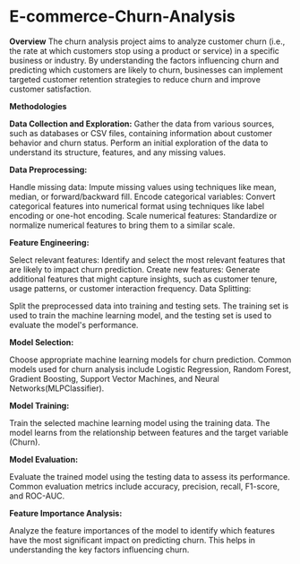 # E-commerce-Churn-Analysis

**Overview**
The churn analysis project aims to analyze customer churn (i.e., the rate at which customers stop using a product or service) in a specific business or industry. By understanding the factors influencing churn and predicting which customers are likely to churn, businesses can implement targeted customer retention strategies to reduce churn and improve customer satisfaction.

**Methodologies**

**Data Collection and Exploration:**
Gather the data from various sources, such as databases or CSV files, containing information about customer behavior and churn status.
Perform an initial exploration of the data to understand its structure, features, and any missing values.

**Data Preprocessing:**

Handle missing data: Impute missing values using techniques like mean, median, or forward/backward fill.
Encode categorical variables: Convert categorical features into numerical format using techniques like label encoding or one-hot encoding.
Scale numerical features: Standardize or normalize numerical features to bring them to a similar scale.

**Feature Engineering:**

Select relevant features: Identify and select the most relevant features that are likely to impact churn prediction.
Create new features: Generate additional features that might capture insights, such as customer tenure, usage patterns, or customer interaction frequency.
Data Splitting:

Split the preprocessed data into training and testing sets. The training set is used to train the machine learning model, and the testing set is used to evaluate the model's performance.

**Model Selection:**

Choose appropriate machine learning models for churn prediction. Common models used for churn analysis include Logistic Regression, Random Forest, Gradient Boosting, Support Vector Machines, and Neural Networks(MLPClassifier).

**Model Training:**

Train the selected machine learning model using the training data. The model learns from the relationship between features and the target variable (Churn).

**Model Evaluation:**

Evaluate the trained model using the testing data to assess its performance. Common evaluation metrics include accuracy, precision, recall, F1-score, and ROC-AUC.

**Feature Importance Analysis:**

Analyze the feature importances of the model to identify which features have the most significant impact on predicting churn. This helps in understanding the key factors influencing churn.


